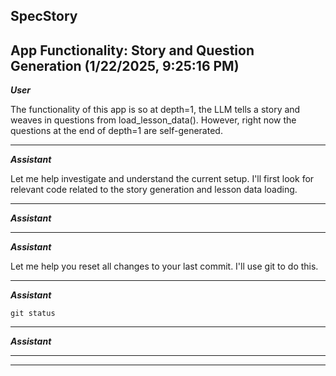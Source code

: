 ## SpecStory

## App Functionality: Story and Question Generation (1/22/2025, 9:25:16 PM)

_**User**_

The functionality of this app is so at depth=1, the LLM tells a story and weaves in questions from load_lesson_data(). However, right now the questions at the end of depth=1 are self-generated.

---

_**Assistant**_

Let me help investigate and understand the current setup. I'll first look for relevant code related to the story generation and lesson data loading.

---

_**Assistant**_



---

_**Assistant**_



Let me help you reset all changes to your last commit. I'll use git to do this.

---

_**Assistant**_

```
git status
```

---

_**Assistant**_



---



---

